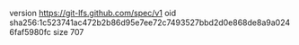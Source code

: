version https://git-lfs.github.com/spec/v1
oid sha256:1c523741ac472b2b86d95e7ee72c7493527bbd2d0e868de8a9a0246faf5980fc
size 707
